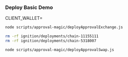 ### Deploy Basic Demo

CLIENT_WALLET=<insert wallet address>


```bash
node scripts/approval-magic/deployApprovalExchange.js
```

```bash
rm -rf ignition/deployments/chain-11155111
rm -rf ignition/deployments/chain-5318007
```

```bash
node scripts/approval-magic/deployApprovalSwap.js
```


